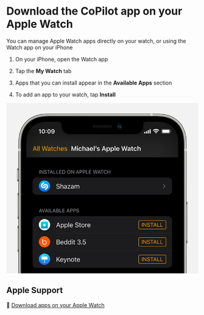 # Download the CoPilot app on your Apple Watch

You can manage Apple Watch apps directly on your watch, or using the Watch app on your iPhone

1. On your iPhone, open the Watch app

2. Tap the **My Watch** tab

3. Apps that you can install appear in the **Available Apps** section

4. To add an app to your watch, tap **Install**

![ios15-iphone-12-pro-watch-my-watch-apps](jpg/8771efdac9b671cd0d308ca7ff0d0de486a0f5f8.jpg)

## Apple Support

:link: [Download apps on your Apple Watch](https://support.apple.com/en-us/HT204784)
